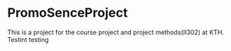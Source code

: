 # PromoSenceProject
This is a project for the course project and project methods(II302) at KTH. Testint testing
